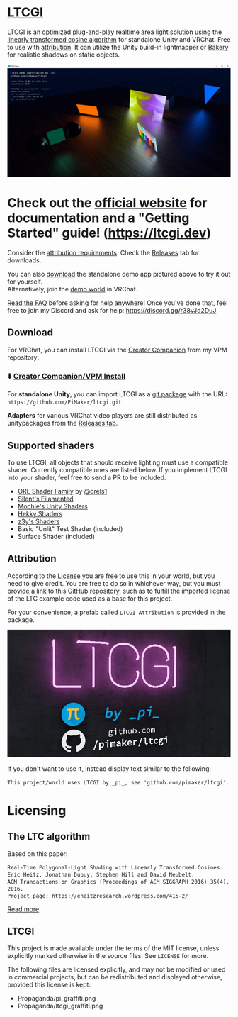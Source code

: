 # [LTCGI](https://ltcgi.dev)

LTCGI is an optimized plug-and-play realtime area light solution using the [linearly transformed cosine algorithm](#LTC) for standalone Unity and VRChat. Free to use with [attribution](#Attribution). It can utilize the Unity build-in lightmapper or [Bakery](https://assetstore.unity.com/packages/tools/level-design/bakery-gpu-lightmapper-122218) for realistic shadows on static objects.

![screenshot of standalone demo app](~Screenshots/demoapp.jpg)

# Check out the [**official website**](https://ltcgi.dev) for documentation and a "Getting Started" guide! (https://ltcgi.dev)

Consider the [attribution requirements](#Attribution). Check the [Releases](https://github.com/pimaker/ltcgi/releases) tab for downloads.

You can also [download](https://github.com/PiMaker/ltcgi/raw/main/DemoApp.zip) the standalone demo app pictured above to try it out for yourself.  
Alternatively, join the [demo world](https://vrchat.com/home/launch?worldId=wrld_aa2627ec-c63a-4db2-aa3e-9078d41c6d9c) in VRChat.

[Read the FAQ](https://ltcgi.dev/FAQ) before asking for help anywhere! Once you've done that, feel free to join my Discord and ask for help: https://discord.gg/r38vJd2DuJ

## Download

For VRChat, you can install LTCGI via the [Creator Companion](https://vcc.docs.vrchat.com/) from my VPM repository:

### ⬇️ **[Creator Companion/VPM Install](https://vpm.pimaker.at/)**

For **standalone Unity**, you can import LTCGI as a [git package](https://docs.unity3d.com/2019.4/Documentation/Manual/upm-ui-giturl.html) with the URL: `https://github.com/PiMaker/ltcgi.git`

**Adapters** for various VRChat video players are still distributed as unitypackages from the [Releases tab](https://github.com/pimaker/ltcgi/releases).

## Supported shaders

To use LTCGI, all objects that should receive lighting must use a compatible shader. Currently compatible ones are listed below. If you implement LTCGI into your shader, feel free to send a PR to be included.

* [ORL Shader Family](https://shaders.orels.sh/) by [@orels1](https://github.com/orels1)
* [Silent's Filamented](https://gitlab.com/s-ilent/filamented)
* [Mochie's Unity Shaders](https://github.com/MochiesCode/Mochies-Unity-Shaders)
* [Hekky Shaders](https://github.com/hyblocker/hekky-shaders)
* [z3y's Shaders](https://github.com/z3y/shaders)
* Basic "Unlit" Test Shader (included)
* Surface Shader (included)

## Attribution

According to the [License](#License) you are free to use this in your world, but you need to give credit. You are free to do so in whichever way, but you must provide a link to this GitHub repository, such as to fulfill the imported license of the LTC example code used as a base for this project.

For your convenience, a prefab called `LTCGI Attribution` is provided in the package.

![LTCGI Attribution Prefab](~Screenshots/attribution.jpg)

If you don't want to use it, instead display text similar to the following:

```
This project/world uses LTCGI by _pi_, see 'github.com/pimaker/ltcgi'.
```

# Licensing

## The LTC algorithm

Based on this paper:
```
Real-Time Polygonal-Light Shading with Linearly Transformed Cosines.
Eric Heitz, Jonathan Dupuy, Stephen Hill and David Neubelt.
ACM Transactions on Graphics (Proceedings of ACM SIGGRAPH 2016) 35(4), 2016.
Project page: https://eheitzresearch.wordpress.com/415-2/
```
[Read more](https://eheitzresearch.wordpress.com/415-2/)

## LTCGI

This project is made available under the terms of the MIT license, unless explicitly marked otherwise in the source files. See `LICENSE` for more.

The following files are licensed explicitly, and may not be modified or used in commercial projects, but can be redistributed and displayed otherwise, provided this license is kept:

* Propaganda/pi_graffiti.png
* Propaganda/ltcgi_graffiti.png
